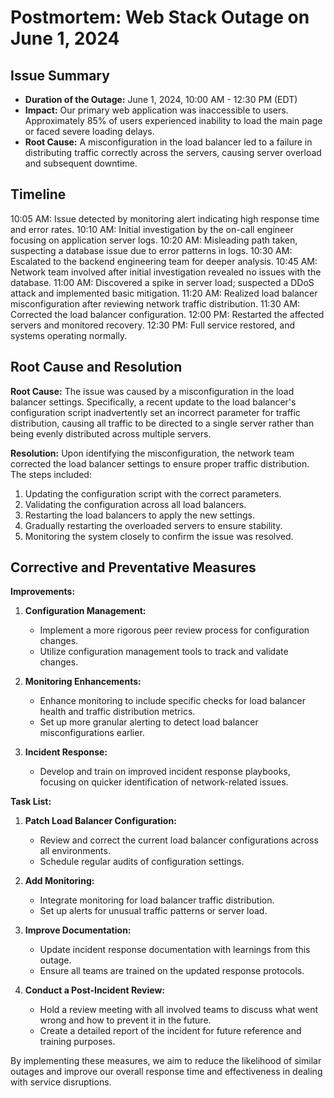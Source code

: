 # Postmortem: Web Stack Outage on June 1, 2024

## Issue Summary
- **Duration of the Outage:** June 1, 2024, 10:00 AM - 12:30 PM (EDT)
- **Impact:** Our primary web application was inaccessible to users. Approximately 85% of users experienced inability to load the main page or faced severe loading delays.
- **Root Cause:** A misconfiguration in the load balancer led to a failure in distributing traffic correctly across the servers, causing server overload and subsequent downtime.

## Timeline
10:05 AM: Issue detected by monitoring alert indicating high response time and error rates.
10:10 AM: Initial investigation by the on-call engineer focusing on application server logs.
10:20 AM: Misleading path taken, suspecting a database issue due to error patterns in logs.
10:30 AM: Escalated to the backend engineering team for deeper analysis.
10:45 AM: Network team involved after initial investigation revealed no issues with the database.
11:00 AM: Discovered a spike in server load; suspected a DDoS attack and implemented basic mitigation.
11:20 AM: Realized load balancer misconfiguration after reviewing network traffic distribution.
11:30 AM: Corrected the load balancer configuration.
12:00 PM: Restarted the affected servers and monitored recovery.
12:30 PM: Full service restored, and systems operating normally.


## Root Cause and Resolution

**Root Cause:**
The issue was caused by a misconfiguration in the load balancer settings. Specifically, a recent update to the load balancer's configuration script inadvertently set an incorrect parameter for traffic distribution, causing all traffic to be directed to a single server rather than being evenly distributed across multiple servers.

**Resolution:**
Upon identifying the misconfiguration, the network team corrected the load balancer settings to ensure proper traffic distribution. The steps included:
1. Updating the configuration script with the correct parameters.
2. Validating the configuration across all load balancers.
3. Restarting the load balancers to apply the new settings.
4. Gradually restarting the overloaded servers to ensure stability.
5. Monitoring the system closely to confirm the issue was resolved.

## Corrective and Preventative Measures

**Improvements:**
1. **Configuration Management:**
   - Implement a more rigorous peer review process for configuration changes.
   - Utilize configuration management tools to track and validate changes.

2. **Monitoring Enhancements:**
   - Enhance monitoring to include specific checks for load balancer health and traffic distribution metrics.
   - Set up more granular alerting to detect load balancer misconfigurations earlier.

3. **Incident Response:**
   - Develop and train on improved incident response playbooks, focusing on quicker identification of network-related issues.

**Task List:**
1. **Patch Load Balancer Configuration:**
   - Review and correct the current load balancer configurations across all environments.
   - Schedule regular audits of configuration settings.

2. **Add Monitoring:**
   - Integrate monitoring for load balancer traffic distribution.
   - Set up alerts for unusual traffic patterns or server load.

3. **Improve Documentation:**
   - Update incident response documentation with learnings from this outage.
   - Ensure all teams are trained on the updated response protocols.

4. **Conduct a Post-Incident Review:**
   - Hold a review meeting with all involved teams to discuss what went wrong and how to prevent it in the future.
   - Create a detailed report of the incident for future reference and training purposes.

By implementing these measures, we aim to reduce the likelihood of similar outages and improve our overall response time and effectiveness in dealing with service disruptions.
